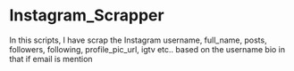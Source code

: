 # Instagram_Scrapper
In this scripts, I have scrap the Instagram username, full_name, posts, followers, following, profile_pic_url, igtv etc.. based on the username bio in that if email is mention
